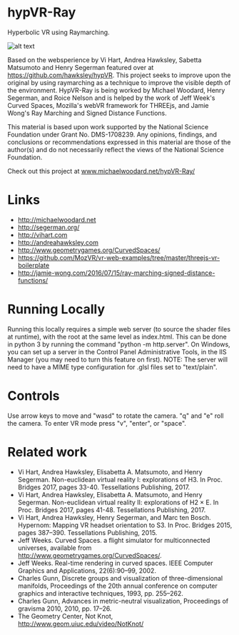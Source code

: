 # hypVR-Ray
Hyperbolic VR using Raymarching.

![alt text](https://raw.githubusercontent.com/mtwoodard/hypVR-Ray/master/images/437_screenshot.PNG)

Based on the websperience  by Vi Hart, Andrea Hawksley, Sabetta Matsumoto and Henry Segerman featured over at https://github.com/hawksley/hypVR. This project seeks to improve upon the original by using raymarching as a technique to improve the visible depth of the environment. HypVR-Ray is being worked by Michael Woodard, Henry Segerman, and Roice Nelson and is helped by the work of Jeff Week's Curved Spaces, Mozilla's webVR framework for THREEjs, and Jamie Wong's Ray Marching and Signed Distance Functions.

This material is based upon work supported by the National Science Foundation under Grant No. DMS-1708239. Any opinions, findings, and conclusions or recommendations expressed in this material are those of the author(s) and do not necessarily reflect the views of the National Science Foundation.

Check out this project at www.michaelwoodard.net/hypVR-Ray/ 

# Links
* http://michaelwoodard.net
* http://segerman.org/
* http://vihart.com
* http://andreahawksley.com
* http://www.geometrygames.org/CurvedSpaces/
* https://github.com/MozVR/vr-web-examples/tree/master/threejs-vr-boilerplate
* http://jamie-wong.com/2016/07/15/ray-marching-signed-distance-functions/


# Running Locally
Running this locally requires a simple web server (to source the shader files at runtime), with the root at the same level as index.html. This can be done in python 3 by running the command "python -m http.server". On Windows, you can set up a server in the Control Panel Administrative Tools, in the IIS Manager (you may need to turn this feature on first). NOTE: The server will need to have a MIME type configuration for .glsl files set to "text/plain".

# Controls
Use arrow keys to move and "wasd" to rotate the camera. "q" and "e" roll the camera. To enter VR mode press "v", "enter", or "space".

# Related work
* Vi Hart, Andrea Hawksley, Elisabetta A. Matsumoto, and Henry Segerman. Non-euclidean virtual reality I: explorations of H3. In Proc. Bridges 2017, pages 33-40. Tessellations Publishing, 2017.
* Vi Hart, Andrea Hawksley, Elisabetta A. Matsumoto, and Henry Segerman. Non-euclidean virtual reality II: explorations of H2 × E. In Proc. Bridges 2017, pages 41-48. Tessellations Publishing, 2017.
* Vi Hart, Andrea Hawksley, Henry Segerman, and Marc ten Bosch. Hypernom: Mapping VR headset orientation to S3. In Proc. Bridges 2015, pages 387–390. Tessellations Publishing, 2015.
* Jeff Weeks. Curved Spaces. a flight simulator for multiconnected universes, available from http://www.geometrygames.org/CurvedSpaces/.
* Jeff Weeks. Real-time rendering in curved spaces. IEEE Computer Graphics and Applications, 22(6):90–99, 2002.
* Charles Gunn, Discrete groups and visualization of three-dimensional manifolds, Proceedings of the 20th annual conference on computer graphics and interactive techniques, 1993, pp. 255–262.
* Charles Gunn, Advances in metric-neutral visualization, Proceedings of gravisma 2010, 2010, pp. 17–26.
* The Geometry Center, Not Knot, http://www.geom.uiuc.edu/video/NotKnot/
